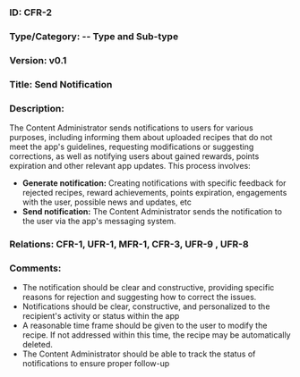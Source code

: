  ### ID: CFR-2
 
### Type/Category: -- Type and Sub-type

### Version: v0.1
 
### Title: Send Notification
  
### Description: 
The Content Administrator sends notifications to users for various purposes, including informing them about uploaded recipes that do not meet the app's guidelines, requesting modifications or suggesting corrections, as well as notifying users about gained rewards, points expiration and other relevant app updates. This process involves:

* **Generate notification:** Creating notifications with specific feedback for rejected recipes, reward achievements, points expiration, engagements with the user, possible news and updates, etc
* **Send notification:** The Content Administrator sends the notification to the user via the app's messaging system.

### Relations: CFR-1, UFR-1, MFR-1, CFR-3, UFR-9 , UFR-8

### Comments: 
* The notification should be clear and constructive, providing specific reasons for rejection and suggesting how to correct the issues.
* Notifications should be clear, constructive, and personalized to the recipient's activity or status within the app
* A reasonable time frame should be given to the user to modify the recipe. If not addressed within this time, the recipe may be automatically deleted.
* The Content Administrator should be able to track the status of notifications to ensure proper follow-up
